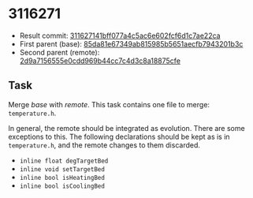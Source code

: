 # 3116271
- Result commit: [311627141bff077a4c5ac6e602fcf6d1c7ae22ca](https://github.com/MarlinFirmware/Marlin/commit/311627141bff077a4c5ac6e602fcf6d1c7ae22ca)
- First parent (base): [85da81e67349ab815985b5651aecfb7943201b3c](https://github.com/MarlinFirmware/Marlin/commit/85da81e67349ab815985b5651aecfb7943201b3c)
- Second parent (remote): [2d9a7156555e0cdd969b44cc7c4d3c8a18875cfe](https://github.com/MarlinFirmware/Marlin/commit/2d9a7156555e0cdd969b44cc7c4d3c8a18875cfe)

## Task
Merge _base_ with _remote_.
This task contains one file to merge: `temperature.h`.

In general, the remote should be integrated as evolution. There are some exceptions to this.
The following declarations should be kept as is in `temperature.h`, and the remote changes to them discarded.
* `inline float degTargetBed`
* `inline void setTargetBed`
* `inline bool isHeatingBed`
* `inline bool isCoolingBed`

